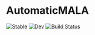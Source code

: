 # AutomaticMALA

[![Stable](https://img.shields.io/badge/docs-stable-blue.svg)](https://torfjelde.github.io/AutomaticMALA.jl/stable/)
[![Dev](https://img.shields.io/badge/docs-dev-blue.svg)](https://torfjelde.github.io/AutomaticMALA.jl/dev/)
[![Build Status](https://github.com/torfjelde/AutomaticMALA.jl/actions/workflows/CI.yml/badge.svg?branch=main)](https://github.com/torfjelde/AutomaticMALA.jl/actions/workflows/CI.yml?query=branch%3Amain)

